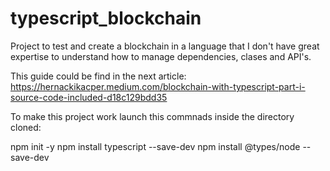 # typescript_blockchain

Project to test and create a blockchain in a language that I don't have great expertise to understand how to manage dependencies, clases and API's.

This guide could be find in the next article: https://hernackikacper.medium.com/blockchain-with-typescript-part-i-source-code-included-d18c129bdd35

To make this project work launch this commnads inside the directory cloned:

 npm init -y
 npm install typescript --save-dev
 npm install @types/node --save-dev